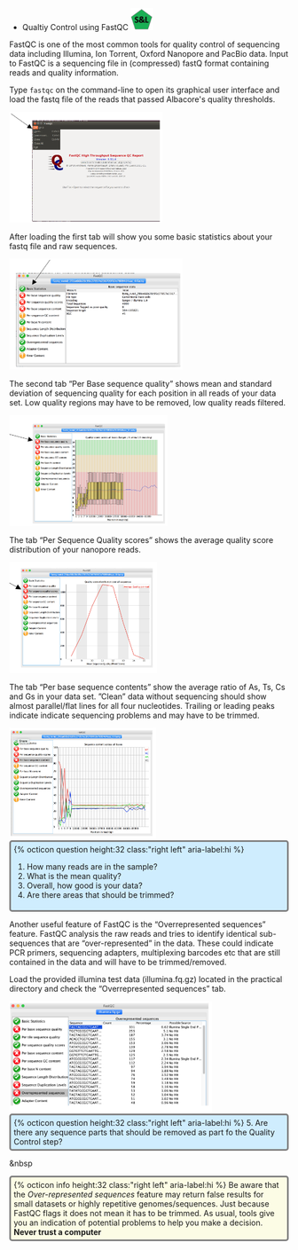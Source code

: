 * Qualtiy Control using FastQC <img src="figures/SL.png" height="40px">

FastQC is one of the most common tools for quality control of sequencing data including Illumina, Ion Torrent, Oxford Nanopore and PacBio data. Input to FastQC is a sequencing file in (compressed) fastQ format containing reads and quality information.

Type `fastqc` on the command-line to open its graphical user interface and load the fastq file of the reads that passed Albacore's quality thresholds.

<img src="figures/QC_F_1.png" height="200px">


After loading the first tab will show you some basic statistics about your fastq file and raw sequences.                             

<img src="figures/QC_F_2.png" height="200px">


The second tab “Per Base sequence quality” shows mean and standard deviation of sequencing quality for each position in all reads of your data set. Low quality regions may have to be removed, low quality reads filtered.

<img src="figures/QC_F_3.png" height="200px">


The tab “Per Sequence Quality scores” shows the average quality score distribution of your nanopore reads. 

<img src="figures/QC_F_4.png" height="200px">


The tab “Per base sequence contents” show the average ratio of As, Ts, Cs and Gs in your data set. ”Clean” data without sequencing should show almost parallel/flat lines for all four nucleotides. Trailing or leading peaks indicate indicate sequencing problems and may have to be trimmed.

<img src="figures/QC_F_5.png" height="200px">

<div style="background-color:#cfedfe;border-radius:5px;border-style:solid;border-color:gray;padding:5px">
  {% octicon question height:32 class:"right left" aria-label:hi %} 
  <ol>
    <li>How many reads are in the sample?</li>
    <li>What is the mean quality?</li>
    <li>Overall, how good is your data?</li>
    <li>Are there areas that should be trimmed?</li>
  </ol>
</div>

Another useful feature of FastQC is the “Overrepresented sequences” feature. FastQC analysis the raw reads and tries to identify identical sub-sequences that are “over-represented” in the data. These could indicate PCR primers, sequencing adapters, multiplexing barcodes etc that are still contained in the data and will have to be trimmed/removed.

Load the provided illumina test data (illumina.fq.gz) located in the practical directory and check the “Overrepresented sequences” tab. 

<img src="figures/QC_F_6.png" height="200px">

<div style="background-color:#cfedfe;border-radius:5px;border-style:solid;border-color:gray;padding:5px">
  {% octicon question height:32 class:"right left" aria-label:hi %}
  5. Are there any sequence parts that should be removed as part fo the Quality Control step?
</div>

&nbsp

<div style="background-color:#fcfce5;border-radius:5px;border-style:solid;border-color:gray;padding:5px">
  {% octicon info height:32 class:"right left" aria-label:hi %} 
  Be aware that the <i>Over-represented sequences</i> feature may return false results for small datasets or highly repetitive genomes/sequences. Just because FastQC flags it does not mean it has to be trimmed. As usual, tools give you an indication of potential problems to help you make a decision. <b>Never trust a computer</b> 
</div>




